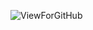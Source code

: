 ![ViewForGitHub](https://github.com/StevenKirke/SparTest/assets/33865213/f68dbc33-15f0-44c5-bbc4-15b2a0a6dff5)
